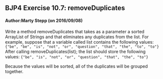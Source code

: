 ## BJP4 Exercise 10.7: removeDuplicates
#### Author:Marty Stepp (on 2016/09/08)

Write a method removeDuplicates that takes as a parameter a sorted ArrayList of Strings and that eliminates any duplicates from the list. For example, suppose that a variable called list contains the following values: `{"be", "be", "is", "not", "or", "question", "that", "the", "to", "to"}` After calling removeDuplicates(list); the list should store the following values: `{"be", "is", "not", "or", "question", "that", "the", "to"}`

Because the values will be sorted, all of the duplicates will be grouped together.